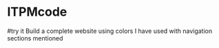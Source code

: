 # ITPMcode
#try it
Build a complete website using colors I have used with navigation sections mentioned
